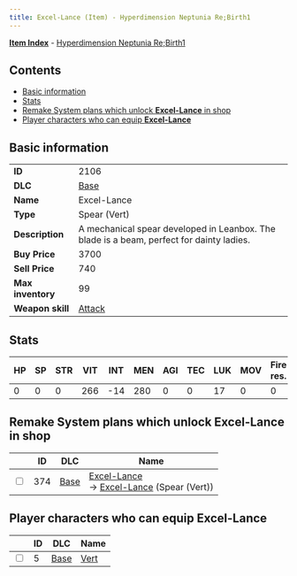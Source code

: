 ```yaml
---
title: Excel-Lance (Item) - Hyperdimension Neptunia Re;Birth1
---
```


[**Item Index**](/neptunia/rb1/item/index.html) - [Hyperdimension Neptunia Re;Birth1](/neptunia/rb1)

## Contents

- [Basic information](#basic-information)
- [Stats](#stats)
- [Remake System plans which unlock **Excel-Lance** in shop](#remake-system-plans-which-unlock-excel-lance-in-shop)
- [Player characters who can equip **Excel-Lance**](#player-characters-who-can-equip-excel-lance)
## Basic information

|   |   |
| -- | -- |
| **ID** | 2106 |
| **DLC** | [Base](/neptunia/rb1/dlc/1-base.html) |
| **Name** | Excel-Lance |
| **Type** | Spear (Vert) |
| **Description** | A mechanical spear developed in Leanbox. The blade is a beam, perfect for dainty ladies. |
| **Buy Price** | 3700 |
| **Sell Price** | 740 |
| **Max inventory** | 99 |
| **Weapon skill** | [Attack](/neptunia/rb1/skill/1-801-attack.html) |


## Stats

| HP | SP | STR | VIT | INT | MEN | AGI | TEC | LUK | MOV | Fire res. | Ice res. | Wind res. | Lightning res. |
| -- | -- | --- | --- | --- | --- | --- | --- | --- | --- | --------- | -------- | --------- | -------------- |
| 0 | 0 | 0 | 266 | -14 | 280 | 0 | 0 | 17 | 0 | 0 | 0 | 0 | 0 |


## Remake System plans which unlock **Excel-Lance** in shop

|    | ID | DLC | Name |
| -- | -- | --- | ---- |
| <input type="checkbox" id="rb1-remake-1-374" class="trackbox" /> | 374 | [Base](/neptunia/rb1/dlc/1-base.html) | [Excel-Lance](/neptunia/rb1/remake/1-374-excel-lance.html)<br /> → [Excel-Lance](/neptunia/rb1/item/1-2106-excel-lance.html) (Spear (Vert)) |


## Player characters who can equip **Excel-Lance**

|    | ID | DLC | Name |
| -- | -- | --- | ---- |
| <input type="checkbox" id="rb1-player-1-5" class="trackbox" /> | 5 | [Base](/neptunia/rb1/dlc/1-base.html) | [Vert](/neptunia/rb1/player/1-5-vert.html) |
